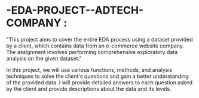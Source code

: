 # -EDA-PROJECT--ADTECH-COMPANY :

"This project aims to cover the entire EDA process using a dataset provided by a client, which contains data from an e-commerce website company. The assignment involves performing comprehensive exploratory data analysis on the given dataset."

In this project, we will use various functions, methods, and analysis techniques to solve the client's questions and gain a better understanding of the provided data. I will provide detailed answers to each question asked by the client and provide descriptions about the data and its levels.

